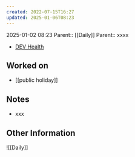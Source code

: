 ```yaml
---
created: 2022-07-15T16:27
updated: 2025-01-06T08:23
---
```

2025-01-02 08:23
Parent:: [[Daily]] 
Parent:: xxxx

- [DEV Health](https://health-configdev.mixtelematics.com/public/mapshow.htm?id=2001&mapid=1A35514B-E08F-4B7C-90B8-CD1774AE8CA3)

## Worked on

- [[public holiday]]

## Notes

- xxx

## Other Information

![[Daily]]
